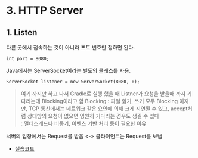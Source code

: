 # 3. HTTP Server

## 1. Listen

다른 곳에서 접속하는 것이 아니라 포트 번호만 정하면 된다.

    int port = 8080;

Java에서는 ServerSocket이라는 별도의 클래스를 사용.

    ServerSocket listener = new ServerSocket(8080, 0);

  > 여기 까지만 하고 나서 Gradle로 실행 했을 때 Listner가 요청을 받을때 까지 기다리는데 Blocking이라고 함
  > Blocking : 파일 읽기, 쓰기 모두 Blocking 이지만, TCP 통신에서는 네트워크 같은 요인에 의해 크게 지연될 수 있고, accept처럼 상대방의 요청이 없으면 영원히 기다리는 경우도 생길 수 있다    
  > : 멀티스레드나 비동기, 이벤츠 기반 처리 등이 필요한 이유

서버의 입장에서는 Request를 받음 <-> 클라이언트는 Request를 보냄

* [ 실습코드 ](dev-note/week/firstweek/httpServerExam.md)